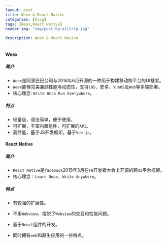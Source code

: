 ```yaml
---
layout: post
title: Weex & React Native
categories: [blog]
tags: [Weex,React Native]
header-img: "img/post-bg-alitrip.jpg"

description: Weex & React Native
---
```


#### Weex

##### 简介

- `Weex`是阿里巴巴公司与2016年6月开源的一种用于构建移动跨平台的UI框架。
- `Weex`能够完美兼顾性能与动态性，支持`iOS`、安卓、`YunOS`及`Web`等多端部署。
- 核心理念: `Write Once Run Everywhere`。

##### 特点

- 轻量级，语法简单，便于使用。
- 可扩展，丰富内置组件，可扩展的`API`。
- 高性能，基于JS开发框架。基于`Vue.js`。

#### React Native

##### 简介

- `React Native`是`facebook`2015年3月在`F8`开发者大会上开源的跨`UI`平台框架。
- 核心理念：`Learn Once, Write Anywhere`。

##### 特点

- 有较强的扩展性。

- 不用`Webview`，摆脱了`Webview`的交互和性能问题。

- 基于`Neact`组件的开发。

- 同时拥有`web`和原生应用的一些特点。

  ​









###  

